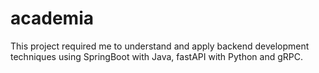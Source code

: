 # academia
This project required me to understand and apply backend development techniques using SpringBoot with Java, fastAPI with Python and gRPC.
